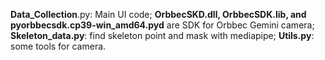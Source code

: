 **Data_Collection**.py: Main UI code;
**OrbbecSKD.dll, OrbbecSDK.lib, and pyorbbecsdk.cp39-win_amd64.pyd** are SDK for Orbbec Gemini camera;
**Skeleton_data.py**: find skeleton point and mask with mediapipe;
**Utils.py**: some tools for camera.
